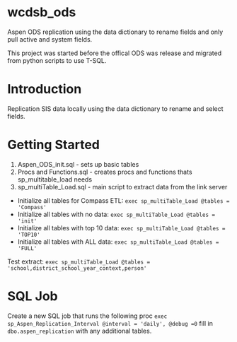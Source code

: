 # wcdsb_ods

Aspen ODS replication using the data dictionary to rename fields and only pull active and system fields.  

This project was started before the offical ODS was release and migrated from python scripts to use T-SQL.

# Introduction 
Replication SIS data locally using the data dictionary to rename and select fields.

# Getting Started

1. Aspen_ODS_init.sql       - sets up basic tables
2. Procs and Functions.sql  - creates procs and functions thats sp_multitable_load needs
3. sp_multiTable_Load.sql   - main script to extract data from the link server


* Initialize all tables for Compass ETL: `exec sp_multiTable_Load @tables = 'Compass'`
* Initialize all tables with no data: `exec sp_multiTable_Load @tables = 'init'`
* Initialize all tables with top 10 data: `exec sp_multiTable_Load @tables = 'TOP10'`
* Initialize all tables with ALL data: `exec sp_multiTable_Load @tables = 'FULL'`

Test extract: `exec sp_multiTable_Load @tables = 'school,district_school_year_context,person'`
               

# SQL Job

Create a new SQL job that runs the following proc  `exec sp_Aspen_Replication_Interval @interval = 'daily', @debug =0` fill in `dbo.aspen_replication` with any additional tables.
